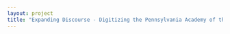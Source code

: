 ```yaml
--- 
layout: project 
title: "Expanding Discourse - Digitizing the Pennsylvania Academy of the Fine Arts' Visiting Artist and Symposium audio collections" 
---
```




